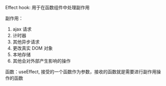 Effect hook: 用于在函数组件中处理副作用

副作用：

1. ajax 请求
2. 计时器
3. 其他异步请求
4. 更改真实 DOM 对象
5. 本地存储
6. 其他会对外部产生影响的操作

函数：useEffect, 接受的一个函数作为参数，接收的函数就是需要进行副作用操作的函数

